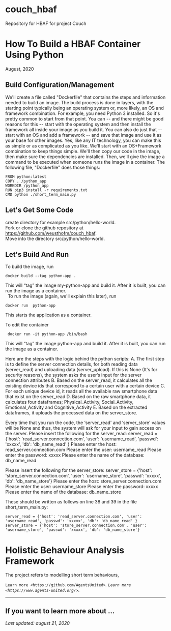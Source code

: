 # couch_hbaf
 Repository for HBAF for project Couch

How To Build a HBAF Container Using Python
===============================================
August, 2020

Build Configuration/Management
------------------------------

We'll create a file called "Dockerfile" that contains the steps and information needed to build an image. The build process is done in layers, with the starting point typically being an operating system or, more likely, an OS and framework combination. For example, you need Python 3 installed. So it's pretty common to start from that point. You can -- and there might be good reasons for this -- start with the operating system and then install the framework all inside your image as you build it. You can also do just that -- start with an OS and add a framework -- and save that image and use it as your base for other images. Yes, like any IT technology, you can make this as simple or as complicated as you like. We'll start with an OS+Framework combination to keep things simple. We'll then copy our code in the image, then make sure the dependencies are installed. Then, we'll give the image a command to be executed when someone runs the image in a container. The following file, "Dockerfile" does those things:

```
FROM python:latest
COPY . /python_app
WORKDIR /python_app 
RUN pip3 install -r requirements.txt
CMD python ./short_term_main.py 
```

Let's Get Some Code
-------------------
create directory for example src/python/hello-world.  
Fork or clone the github repository at https://github.com/weusthofm/couch_hbaf.  
Move into the directory src/python/hello-world.  

Let's Build And Run
-------------------
To build the image, run  
```
docker build --tag python-app .
```
This will “tag” the image my-python-app and build it. After it is built, you can run the image as a container.  
 
To run the image (again, we'll explain this later), run    

```
docker run  python-app
```
This starts the application as a container.   

To edit the container

```
 docker run -it python-app /bin/bash
 ```
 
This will “tag” the image python-app and build it. After it is built, you can run the image as a container.  

Here are the steps with the logic behind the python scripts:
A. The first step is to define the server connection details, for both reading data (server_read) and uploading data (server_upload). If this is None (It's for security reasons), the system asks the user’s input for the server connection attributes
B. Based on the server_read, it calculates all the existing device ids that correspond to a certain user with a certain device
C. For each unique device id, it reads all the available raw smartphone data that exist on the server_read
D. Based on the raw smartphone data, it calculates four dataframes; Physical_Activity, Social_Activity, Emotional_Activity and Cognitive_Activity
E. Based on the extracted dataframes, it uploads the processed data on the server_store.


Every time that you run the code, the ‘server_read' and ‘server_store' values will be None and thus, the system will ask for your input to gain access on the server.
Please insert the following for the server_read:
server_read = {'host': 'read_server.connection.com', 'user': 'username_read', 'passwd': 'xxxxx', 'db': 'db_name_read' }
Please enter the host: read_server.connection.com 
Please enter the user: username_read
Please enter the password: xxxxx 
Please enter the name of the database: db_name_read

Please insert the following for the server_store:
server_store = {'host': 'store_server.connection.com', 'user': 'username_store', 'passwd': 'xxxxx', 'db': 'db_name_store'}
Please enter the host: store_server.connection.com
Please enter the user: username_store
Please enter the password: xxxxx 
Please enter the name of the database: db_name_store

These should be written as follows on line 38 and 39 in the file short_term_main.py:
```
server_read = {'host': 'read_server.connection.com', 'user': 'username_read', 'passwd': 'xxxxx', 'db': 'db_name_read' }
server_store = {'host': 'store_server.connection.com', 'user': 'username_store', 'passwd': 'xxxxx', 'db': 'db_name_store'}
```
Holistic Behaviour Analysis Framework
========================

The project refers to modelling short term behaviours,

`Learn more <https://github.com/AgentsUnited>`_.
`Learn more <https://www.agents-united.org/>`_.

---------------

If you want to learn more about ...
---------------------------

*Last updated: august 21, 2020*
